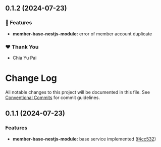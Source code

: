 ## 0.1.2 (2024-07-23)


### 🚀 Features

- **member-base-nestjs-module:** error of member account duplicate


### ❤️  Thank You

- Chia Yu Pai

# Change Log

All notable changes to this project will be documented in this file.
See [Conventional Commits](https://conventionalcommits.org) for commit guidelines.

## 0.1.1 (2024-07-23)


### Features

* **member-base-nestjs-module:** base service implemented ([f4cc532](https://github.com/Rytass/Utils/commit/f4cc532606134ea43fbd09a520fab87766b7c1c6))
